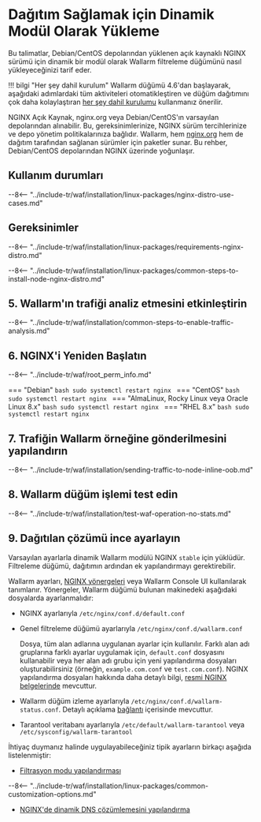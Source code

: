 [img-wl-console-users]:             ../../images/check-user-no-2fa.png
[wallarm-status-instr]:             ../../admin-en/configure-statistics-service.md
[memory-instr]:                     ../../admin-en/configuration-guides/allocate-resources-for-node.md
[waf-directives-instr]:             ../../admin-en/configure-parameters-en.md
[ptrav-attack-docs]:                ../../attacks-vulns-list.md#path-traversal
[attacks-in-ui-image]:           ../../images/admin-guides/test-attacks-quickstart.png
[waf-mode-instr]:                   ../../admin-en/configure-wallarm-mode.md
[logging-instr]:                    ../../admin-en/configure-logging.md
[proxy-balancer-instr]:             ../../admin-en/using-proxy-or-balancer-en.md
[process-time-limit-instr]:         ../../admin-en/configure-parameters-en.md#wallarm_process_time_limit
[configure-selinux-instr]:          ../../admin-en/configure-selinux.md
[configure-proxy-balancer-instr]:   ../../admin-en/configuration-guides/access-to-wallarm-api-via-proxy.md
[update-instr]:                     ../../updating-migrating/nginx-modules.md
[install-postanalytics-docs]:        ../../../admin-en/installation-postanalytics-en/
[versioning-policy]:               ../../updating-migrating/versioning-policy.md#version-list
[dynamic-dns-resolution-nginx]:     ../../admin-en/configure-dynamic-dns-resolution-nginx.md
[ip-lists-docs]:                    ../../user-guides/ip-lists/overview.md
[install-postanalytics-instr]:      ../../admin-en/installation-postanalytics-en.md
[img-node-with-several-instances]:  ../../images/user-guides/nodes/wallarm-node-with-two-instances.png
[img-create-wallarm-node]:      ../../images/user-guides/nodes/create-cloud-node.png
[nginx-custom]:                 ../custom/custom-nginx-version.md
[node-token]:                       ../../quickstart/getting-started.md#deploy-the-wallarm-filtering-node
[api-token]:                        ../../user-guides/settings/api-tokens.md
[wallarm-token-types]:              ../../user-guides/nodes/nodes.md#api-and-node-tokens-for-node-creation
[platform]:                         ../../installation/supported-deployment-options.md
[inline-docs]:                      ../inline/overview.md
[oob-docs]:                         ../oob/overview.md
[oob-advantages-limitations]:       ../oob/overview.md#advantages-and-limitations
[web-server-mirroring-examples]:    ../oob/web-server-mirroring/overview.md#examples-of-web-server-configuration-for-traffic-mirroring
[img-grouped-nodes]:                ../../images/user-guides/nodes/grouped-nodes.png

# Dağıtım Sağlamak için Dinamik Modül Olarak Yükleme

Bu talimatlar, Debian/CentOS depolarından yüklenen açık kaynaklı NGINX sürümü için dinamik bir modül olarak Wallarm filtreleme düğümünü nasıl yükleyeceğinizi tarif eder.

!!! bilgi "Her şey dahil kurulum"
    Wallarm düğümü 4.6'dan başlayarak, aşağıdaki adımlardaki tüm aktiviteleri otomatikleştiren ve düğüm dağıtımını çok daha kolaylaştıran [her şey dahil kurulumu](all-in-one.md) kullanmanız önerilir.

NGINX Açık Kaynak, nginx.org veya Debian/CentOS'ın varsayılan depolarından alınabilir. Bu, gereksinimlerinize, NGINX sürüm tercihlerinize ve depo yönetim politikalarınıza bağlıdır. Wallarm, hem [nginx.org](dynamic-module.md) hem de dağıtım tarafından sağlanan sürümler için paketler sunar. Bu rehber, Debian/CentOS depolarından NGINX üzerinde yoğunlaşır.

## Kullanım durumları

--8<-- "../include-tr/waf/installation/linux-packages/nginx-distro-use-cases.md"

## Gereksinimler

--8<-- "../include-tr/waf/installation/linux-packages/requirements-nginx-distro.md"

--8<-- "../include-tr/waf/installation/linux-packages/common-steps-to-install-node-nginx-distro.md"

## 5. Wallarm'ın trafiği analiz etmesini etkinleştirin

--8<-- "../include-tr/waf/installation/common-steps-to-enable-traffic-analysis.md"

## 6. NGINX'i Yeniden Başlatın

--8<-- "../include-tr/waf/root_perm_info.md"

=== "Debian"
    ```bash
    sudo systemctl restart nginx
    ```
=== "CentOS"
    ```bash
    sudo systemctl restart nginx
    ```
=== "AlmaLinux, Rocky Linux veya Oracle Linux 8.x"
    ```bash
    sudo systemctl restart nginx
    ```
=== "RHEL 8.x"
    ```bash
    sudo systemctl restart nginx
    ```

## 7. Trafiğin Wallarm örneğine gönderilmesini yapılandırın

--8<-- "../include-tr/waf/installation/sending-traffic-to-node-inline-oob.md"

## 8. Wallarm düğüm işlemi test edin

--8<-- "../include-tr/waf/installation/test-waf-operation-no-stats.md"

## 9. Dağıtılan çözümü ince ayarlayın

Varsayılan ayarlarla dinamik Wallarm modülü NGINX `stable` için yüklüdür. Filtreleme düğümü, dağıtımın ardından ek yapılandırmayı gerektirebilir.

Wallarm ayarları, [NGINX yönergeleri](../../admin-en/configure-parameters-en.md) veya Wallarm Console UI kullanılarak tanımlanır. Yönergeler, Wallarm düğümü bulunan makinedeki aşağıdaki dosyalarda ayarlanmalıdır:

* NGINX ayarlarıyla `/etc/nginx/conf.d/default.conf`
* Genel filtreleme düğümü ayarlarıyla `/etc/nginx/conf.d/wallarm.conf`

    Dosya, tüm alan adlarına uygulanan ayarlar için kullanılır. Farklı alan adı gruplarına farklı ayarlar uygulamak için, `default.conf` dosyasını kullanabilir veya her alan adı grubu için yeni yapılandırma dosyaları oluşturabilirsiniz (örneğin, `example.com.conf` ve `test.com.conf`). NGINX yapılandırma dosyaları hakkında daha detaylı bilgi, [resmi NGINX belgelerinde](https://nginx.org/en/docs/beginners_guide.html) mevcuttur.
* Wallarm düğüm izleme ayarlarıyla `/etc/nginx/conf.d/wallarm-status.conf`. Detaylı açıklama [bağlantı][wallarm-status-instr] içerisinde mevcuttur.
* Tarantool veritabanı ayarlarıyla `/etc/default/wallarm-tarantool` veya `/etc/sysconfig/wallarm-tarantool`

İhtiyaç duymanız halinde uygulayabileceğiniz tipik ayarların birkaçı aşağıda listelenmiştir:

* [Filtrasyon modu yapılandırması][waf-mode-instr]

--8<-- "../include-tr/waf/installation/linux-packages/common-customization-options.md"

* [NGINX'de dinamik DNS çözümlemesini yapılandırma][dynamic-dns-resolution-nginx]